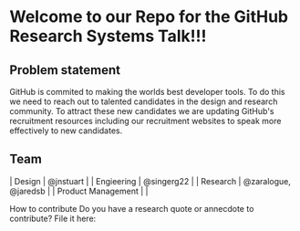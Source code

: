 # Welcome to our Repo for the GitHub Research Systems Talk!!!

## Problem statement
GitHub is commited to making the worlds best developer tools. To do this we need to reach out to talented candidates in the design and research community. To attract these new candidates we are updating GitHub's recruitment resources including our recruitment websites to speak more effectively to new candidates. 


## Team 
| Design | @jnstuart |
| Engieering | @singerg22 | 
| Research | @zaralogue, @jaredsb |
| Product Management |  |

How to contribute
Do you have a research quote or annecdote to contribute? File it here: 


